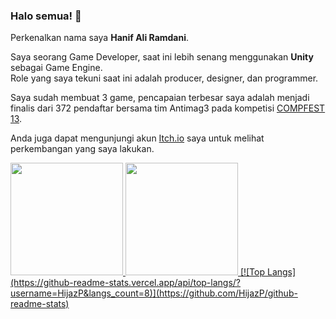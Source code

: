 ### Halo semua! 👋

Perkenalkan nama saya **Hanif Ali Ramdani**.  

Saya seorang Game Developer, saat ini lebih senang menggunakan **Unity** sebagai Game Engine.  
Role yang saya tekuni saat ini adalah producer, designer, dan programmer.  

Saya sudah membuat 3 game, pencapaian terbesar saya adalah menjadi finalis dari 372 pendaftar bersama tim Antimag3 pada kompetisi [COMPFEST 13](https://www.instagram.com/p/CT9tkLOvbGR/).  

Anda juga dapat mengunjungi akun [Itch.io](https://hijaz.itch.io/) saya untuk melihat perkembangan yang saya lakukan.  

<!--
- 🔭 I’m currently working on ...
- 🌱 I’m currently learning ...
- 👯 I’m looking to collaborate on ...
- 🤔 I’m looking for help with ...
- 💬 Ask me about ...
- 📫 How to reach me: ...
- 😄 Pronouns: ...
- ⚡ Fun fact: ...
-->

<p align="left">
<a href="https://github.com/HijazP">
  <img height="180em" src="https://github-readme-stats-eight-theta.vercel.app/api?username=HijazP&show_icons=true&theme=midnight-purple&include_all_commits=true&count_private=true"/>
  <img height="180em" src="https://github-readme-stats-eight-theta.vercel.app/api/top-langs/?username=HijazP&layout=compact&langs_count=8&theme=midnight-purple"/>
  [![Top Langs](https://github-readme-stats.vercel.app/api/top-langs/?username=HijazP&langs_count=8)](https://github.com/HijazP/github-readme-stats)

</a>
</p>
